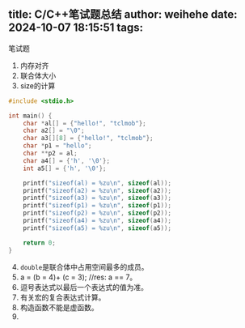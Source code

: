 title: C/C++笔试题总结
author: weihehe
date: 2024-10-07 18:15:51
tags:
---
笔试题
<!--more-->
1. 内存对齐
2. 联合体大小
3. size的计算

```cpp
#include <stdio.h>

int main() {
    char *al[] = {"hello!", "tclmob"};
    char a2[] = "\0";
    char a3[][8] = {"hello!", "tclmob"};
    char *p1 = "hello";
    char **p2 = al;
    char a4[] = {'h', '\0'};
    int a5[] = {'h', '\0'};

    printf("sizeof(al) = %zu\n", sizeof(al));
    printf("sizeof(a2) = %zu\n", sizeof(a2));
    printf("sizeof(a3) = %zu\n", sizeof(a3));
    printf("sizeof(p1) = %zu\n", sizeof(p1));
    printf("sizeof(p2) = %zu\n", sizeof(p2));
    printf("sizeof(a4) = %zu\n", sizeof(a4));
    printf("sizeof(a5) = %zu\n", sizeof(a5));

    return 0;
}

```
4. `double`是联合体中占用空间最多的成员。
5. a = (b = 4)+ (c = 3); //res: a == 7。
6. 逗号表达式以最后一个表达式的值为准。
7. 有关宏的复合表达式计算。
8. 构造函数不能是虚函数。
9. 


